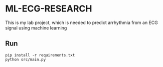 # ML-ECG-RESEARCH
This is my lab project, which is needed to predict arrhythmia from an ECG signal using machine learning
## Run
```
pip install -r requirements.txt
python src/main.py
```